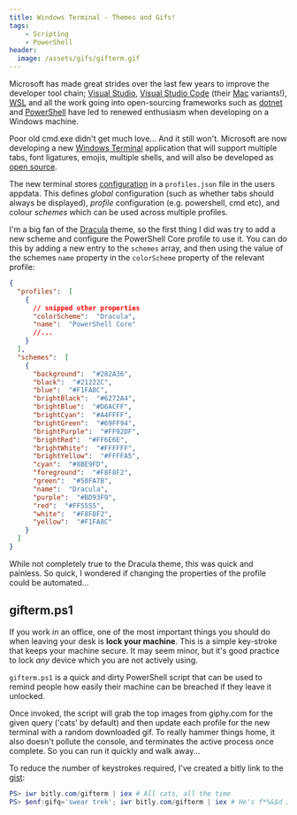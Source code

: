 ```yaml
---
title: Windows Terminal - Themes and Gifs!
tags:
    - Scripting
    - PowerShell
header:
  image: /assets/gifs/gifterm.gif
---
```


Microsoft has made great strides over the last few years to improve the developer
tool chain; [Visual Studio], [Visual Studio Code] (their [Mac] variants!), [WSL] and
all the work going into open-sourcing frameworks such as [dotnet] and
[PowerShell] have led to renewed enthusiasm when developing on a Windows machine.

Poor old cmd.exe didn't get much love... And it still won't.  Microsoft are now
developing a new [Windows Terminal] application that will support multiple tabs,
font ligatures, emojis, multiple shells, and will also be developed as [open source].

The new terminal stores [configuration] in a `profiles.json` file in the users appdata.
This defines _global_ configuration (such as whether tabs should always be displayed),
_profile_ configuration (e.g. powershell, cmd etc), and colour _schemes_
which can be used across multiple profiles.

I'm a big fan of the [Dracula] theme, so the first thing I did was try to add a new
scheme and configure the PowerShell Core profile to use it.  You can do this by
adding a new entry to the `schemes` array, and then using the value of the schemes
`name` property in the `colorScheme` property of the relevant profile:

```json
{
  "profiles":  [
    {
      // snipped other properties
      "colorScheme":  "Dracula",
      "name":  "PowerShell Core"
      //...
    }
  ],
  "schemes":  [
    {
      "background":  "#282A36",
      "black":  "#21222C",
      "blue":  "#F1FA8C",
      "brightBlack":  "#6272A4",
      "brightBlue":  "#D6ACFF",
      "brightCyan":  "#A4FFFF",
      "brightGreen":  "#69FF94",
      "brightPurple":  "#FF92DF",
      "brightRed":  "#FF6E6E",
      "brightWhite":  "#FFFFFF",
      "brightYellow":  "#FFFFA5",
      "cyan":  "#8BE9FD",
      "foreground":  "#F8F8F2",
      "green":  "#50FA7B",
      "name":  "Dracula",
      "purple":  "#BD93F9",
      "red":  "#FF5555",
      "white":  "#F8F8F2",
      "yellow":  "#F1FA8C"
    }
  ]
}
```
While not completely true to the Dracula theme, this was quick and painless.
So quick, I wondered if changing the properties of the profile could be
automated...

## gifterm.ps1

If you work in an office, one of the most important things you should do when
leaving your desk is **lock your machine**.  This is a simple key-stroke that keeps
your machine secure.  It may seem minor, but it's good practice to lock _any_
device which you are not actively using.

`gifterm.ps1` is a quick and dirty PowerShell script that can be used to remind people
how easily their machine can be breached if they leave it unlocked.

Once invoked, the script will grab the top images from giphy.com for the given
query ('cats' by default) and then update each profile for the new terminal
with a random downloaded gif.  To really hammer things home, it also doesn't
pollute the console, and terminates the active process once complete.  So you
can run it quickly and walk away...

To reduce the number of keystrokes required, I've created a bitly link to the [gist]:

```powershell
PS> iwr bitly.com/gifterm | iex # All cats, all the time
PS> $enf:gifq='swear trek'; iwr bitly.com/gifterm | iex # He's f*%&$d Jim!
```

[Visual Studio]: https://visualstudio.microsoft.com/
[Visual Studio Code]: https://code.visualstudio.com/
[Mac]: https://visualstudio.microsoft.com/vs/mac/
[WSL]: https://docs.microsoft.com/en-us/windows/wsl/install-win10
[dotnet]: https://dotnet.microsoft.com/
[PowerShell]: https://github.com/powershell/powershell
[Windows Terminal]: https://www.microsoft.com/en-us/p/windows-terminal-preview/9n0dx20hk701
[open source]: https://github.com/microsoft/terminal
[configuration]: https://github.com/microsoft/terminal/blob/master/doc/cascadia/SettingsSchema.md
[Dracula]: https://draculatheme.com/
[gist]: https://gist.github.com/Kieranties/e78f8cc26f87c3dec3ab155816bce372
